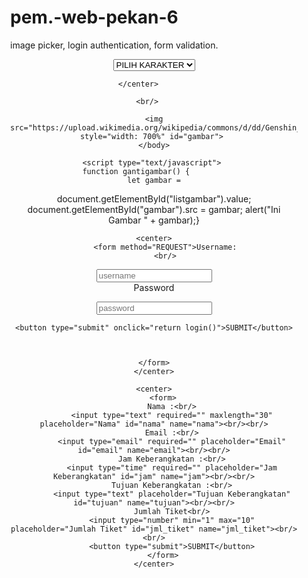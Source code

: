 # pem.-web-pekan-6
image picker,
login authentication,
form validation.

<!DOCTYPE html>
<html>
    <head>
        <title>IMAGE PICKER</title>
    </head>
    <body style="margin: 200px"> 	
    <center>		
    <select onchange="gantigambar();" id="listgambar">			
    <option value="https://upload.wikimedia.org/wikipedia/commons/d/dd/Genshin_Impact_logo.png">PILIH KARAKTER</option>			
    <option value="https://uploadstatic-sea.mihoyo.com/contentweb/20200616/2020061611214389168.png">JEAN</option>			
    <option value="https://uploadstatic-sea.mihoyo.com/contentweb/20191009/2019100914372396510.png">AMBER</option>			
    <option value="https://uploadstatic-sea.mihoyo.com/contentweb/20191009/2019100915122465321.png">LISA</option>			
    <option value="https://uploadstatic-sea.mihoyo.com/contentweb/20191009/2019100910335338023.png">KAEYA</option>			
    <option value="https://uploadstatic-sea.mihoyo.com/contentweb/20200609/2020060915105884221.png">DILUC</option>			
    <option value="https://uploadstatic-sea.mihoyo.com/contentweb/20200103/2020010310582722822.png">KLEE</option>		
    </select>	
    
    
    </center>		
    
    <br/>	
    
    <img src="https://upload.wikimedia.org/wikipedia/commons/d/dd/Genshin_Impact_logo.png" style="width: 700%" id="gambar"> 
    </body>
        
    <script type="text/javascript">	
    function gantigambar() {		
    let gambar =
document.getElementById("listgambar").value;
document.getElementById("gambar").src = gambar;		alert("Ini Gambar " + gambar);}

</script>
    
</html>




<!DOCTYPE html>
<html>
    <head>
        <title>LOGIN</title>
    </head>
    <body style="margin: 200px">
        
    <center>
         <form method="REQUEST">Username:
         <br/>
			
<input type="text" placeholder="username" id="username" name="username"><br/>Password<br/>
			
<input type="password"  placeholder="password" id="password" name="password"><br/>
    
    
    <button type="submit" onclick="return login()">SUBMIT</button>
        
        
        
    </form>
	</center>

</body>

<script type="text/javascript">
	function login() {
		username = document.getElementById("username").value;
		password = document.getElementById("password").value;

		if (username == "" || password == "") {
			alert("Username / Password Tidak Boleh Kosong");
			return false;
		}
		else if (password.length < 6) {
			alert("Password Kurang dari 6");
			return false;
		}
		else if (username == "Dian" && password == "123456789") {
			window.location = "chat.html";
			return false;
		}else{
			alert("Username / Password anda salah");
		}
	}
</script>
</html>



<!DOCTYPE html>
<html>
<head>
	<title>VALIDATION</title>
</head>
<body style="margin: 200px">

	<center>
		<form>
			Nama :<br/>
			<input type="text" required="" maxlength="30" placeholder="Nama" id="nama" name="nama"><br/><br/>
			Email :<br/>
			<input type="email" required="" placeholder="Email" id="email" name="email"><br/><br/>
			Jam Keberangkatan :<br/>
			<input type="time" required="" placeholder="Jam Keberangkatan" id="jam" name="jam"><br/><br/>
			Tujuan Keberangkatan :<br/>
			<input type="text" placeholder="Tujuan Keberangkatan" id="tujuan" name="tujuan"><br/><br/>
			Jumlah Tiket<br/>
			<input type="number" min="1" max="10" placeholder="Jumlah Tiket" id="jml_tiket" name="jml_tiket"><br/><br/>
			<button type="submit">SUBMIT</button>
		</form>
	</center>

</body>
</html>
